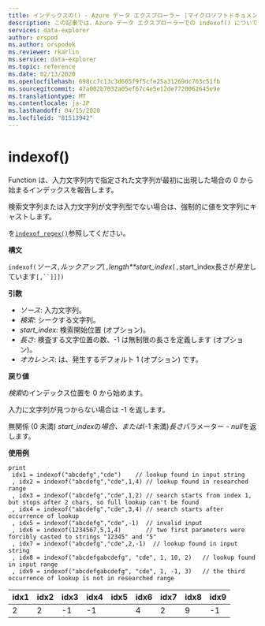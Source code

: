 ```yaml
---
title: インデックスの() - Azure データ エクスプローラー |マイクロソフトドキュメント
description: この記事では、Azure データ エクスプローラーでの indexof() について説明します。
services: data-explorer
author: orspod
ms.author: orspodek
ms.reviewer: rkarlin
ms.service: data-explorer
ms.topic: reference
ms.date: 02/13/2020
ms.openlocfilehash: 698cc7c13c3d665f9f5cfe25a31269dc763c51fb
ms.sourcegitcommit: 47a002b7032a05ef67c4e5e12de7720062645e9e
ms.translationtype: MT
ms.contentlocale: ja-JP
ms.lasthandoff: 04/15/2020
ms.locfileid: "81513942"
---
```

# <a name="indexof"></a>indexof()

Function は、入力文字列内で指定された文字列が最初に出現した場合の 0 から始まるインデックスを報告します。

検索文字列または入力文字列が文字列型でない場合は、強制的に値を文字列にキャストします。

を[`indexof_regex()`](indexofregexfunction.md)参照してください。

**構文**

`indexof(`*ソース*`,`*ルックアップ*`[,`*length**start_index*`[,`start_index長さが*発生*しています`[,``]]])`

**引数**

* *ソース*: 入力文字列。  
* *検索*: シークする文字列。
* *start_index*: 検索開始位置 (オプション)。
* *長さ*: 検査する文字位置の数、-1 は無制限の長さを定義します (オプション)。
* *オカレンス*: は、発生するデフォルト 1 (オプション) です。

**戻り値**

*検索*のインデックス位置を 0 から始めます。

入力に文字列が見つからない場合は -1 を返します。

無関係 (0 未満) *start_index*の*場合、または*(-1 未満)*長さ*パラメーター - *null*を返します。

**使用例**
```kusto
print
 idx1 = indexof("abcdefg","cde")    // lookup found in input string
 , idx2 = indexof("abcdefg","cde",1,4) // lookup found in researched range 
 , idx3 = indexof("abcdefg","cde",1,2) // search starts from index 1, but stops after 2 chars, so full lookup can't be found
 , idx4 = indexof("abcdefg","cde",3,4) // search starts after occurrence of lookup
 , idx5 = indexof("abcdefg","cde",-1)  // invalid input
 , idx6 = indexof(1234567,5,1,4)       // two first parameters were forcibly casted to strings "12345" and "5"
 , idx7 = indexof("abcdefg","cde",2,-1)  // lookup found in input string
 , idx8 = indexof("abcdefgabcdefg", "cde", 1, 10, 2)   // lookup found in input range
 , idx9 = indexof("abcdefgabcdefg", "cde", 1, -1, 3)   // the third occurrence of lookup is not in researched range
```

|idx1|idx2|idx3|idx4|idx5|idx6|idx7|idx8|idx9|
|----|----|----|----|----|----|----|----|----|
|2   |2   |-1  |-1  |    |4   |2   |9   |-1  |
